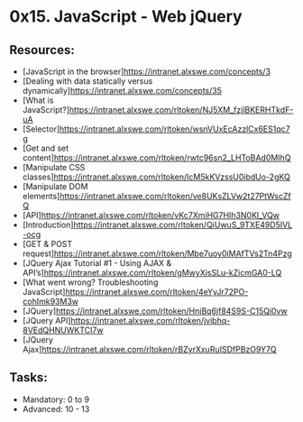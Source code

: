 # 0x15. JavaScript - Web jQuery 

## Resources:
* [JavaScript in the browser]https://intranet.alxswe.com/concepts/3
* [Dealing with data statically versus dynamically]https://intranet.alxswe.com/concepts/35
* [What is JavaScript?]https://intranet.alxswe.com/rltoken/NJ5XM_fzjlBKERHTkdF-uA
* [Selector]https://intranet.alxswe.com/rltoken/wsnVUxEcAzzlCx6ES1qc7g
* [Get and set content]https://intranet.alxswe.com/rltoken/rwtc96sn2_LHToBAd0MIhQ
* [Manipulate CSS classes]https://intranet.alxswe.com/rltoken/IcM5kKVzssU0ibdUo-2gKQ
* [Manipulate DOM elements]https://intranet.alxswe.com/rltoken/ve8UKsZLVw2t27PtWscZfQ
* [API]https://intranet.alxswe.com/rltoken/vKc7XmiHG7HIh3N0Kl_VQw
* [Introduction]https://intranet.alxswe.com/rltoken/QiUwuS_9TXE49D5IVL-ocg
* [GET & POST request]https://intranet.alxswe.com/rltoken/Mbe7uoy0iMAfTVs2Tn4Pzg
* [JQuery Ajax Tutorial #1 - Using AJAX & API’s]https://intranet.alxswe.com/rltoken/gMwyXisSLu-kZicmGA0-LQ
* [What went wrong? Troubleshooting JavaScript]https://intranet.alxswe.com/rltoken/4eYyJr72PO-cohImk93M3w
* [JQuery]https://intranet.alxswe.com/rltoken/HnjBq6jf84S9S-C15Qi0vw
* [JQuery API]https://intranet.alxswe.com/rltoken/jvibhq-8VEdQHNUWKTCI7w
* [JQuery Ajax]https://intranet.alxswe.com/rltoken/rBZyrXxuRuISDfPBzO9Y7Q

## Tasks:
* Mandatory: 0 to 9
* Advanced: 10 - 13
